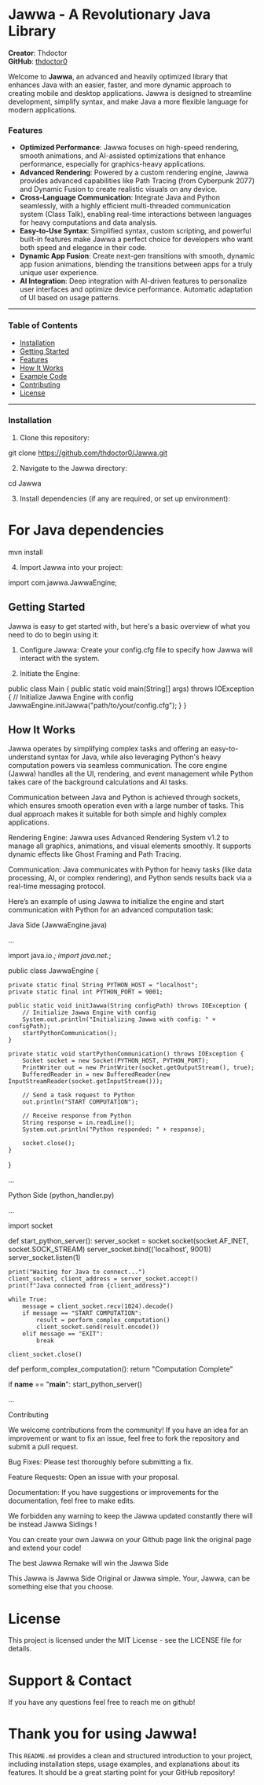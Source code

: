 # Jawwa - A Revolutionary Java Library

**Creator**: Thdoctor  
**GitHub**: [thdoctor0](https://github.com/thdoctor0)

Welcome to **Jawwa**, an advanced and heavily optimized library that enhances Java with an easier, faster, and more dynamic approach to creating mobile and desktop applications. Jawwa is designed to streamline development, simplify syntax, and make Java a more flexible language for modern applications.  

### Features

- **Optimized Performance**: Jawwa focuses on high-speed rendering, smooth animations, and AI-assisted optimizations that enhance performance, especially for graphics-heavy applications.
- **Advanced Rendering**: Powered by a custom rendering engine, Jawwa provides advanced capabilities like Path Tracing (from Cyberpunk 2077) and Dynamic Fusion to create realistic visuals on any device.
- **Cross-Language Communication**: Integrate Java and Python seamlessly, with a highly efficient multi-threaded communication system (Class Talk), enabling real-time interactions between languages for heavy computations and data analysis.
- **Easy-to-Use Syntax**: Simplified syntax, custom scripting, and powerful built-in features make Jawwa a perfect choice for developers who want both speed and elegance in their code.
- **Dynamic App Fusion**: Create next-gen transitions with smooth, dynamic app fusion animations, blending the transitions between apps for a truly unique user experience.
- **AI Integration**: Deep integration with AI-driven features to personalize user interfaces and optimize device performance. Automatic adaptation of UI based on usage patterns.

---

### Table of Contents

- [Installation](#installation)
- [Getting Started](#getting-started)
- [Features](#features)
- [How It Works](#how-it-works)
- [Example Code](#example-code)
- [Contributing](#contributing)
- [License](#license)

---

### Installation

1. Clone this repository:


git clone https://github.com/thdoctor0/Jawwa.git

2. Navigate to the Jawwa directory:



cd Jawwa

3. Install dependencies (if any are required, or set up environment):



# For Java dependencies
mvn install

4. Import Jawwa into your project:



import com.jawwa.JawwaEngine;




## Getting Started

Jawwa is easy to get started with, but here's a basic overview of what you need to do to begin using it:

1. Configure Jawwa: Create your config.cfg file to specify how Jawwa will interact with the system.


2. Initiate the Engine:



public class Main {
    public static void main(String[] args) throws IOException {
        // Initialize Jawwa Engine with config
        JawwaEngine.initJawwa("path/to/your/config.cfg");
    }
}


## How It Works

Jawwa operates by simplifying complex tasks and offering an easy-to-understand syntax for Java, while also leveraging Python's heavy computation powers via seamless communication. The core engine (Jawwa) handles all the UI, rendering, and event management while Python takes care of the background calculations and AI tasks.

Communication between Java and Python is achieved through sockets, which ensures smooth operation even with a large number of tasks. This dual approach makes it suitable for both simple and highly complex applications.

Rendering Engine: Jawwa uses Advanced Rendering System v1.2 to manage all graphics, animations, and visual elements smoothly. It supports dynamic effects like Ghost Framing and Path Tracing.

Communication: Java communicates with Python for heavy tasks (like data processing, AI, or complex rendering), and Python sends results back via a real-time messaging protocol.




Here’s an example of using Jawwa to initialize the engine and start communication with Python for an advanced computation task:

Java Side (JawwaEngine.java)

...

import java.io.*;
import java.net.*;

public class JawwaEngine {

    private static final String PYTHON_HOST = "localhost";
    private static final int PYTHON_PORT = 9001;

    public static void initJawwa(String configPath) throws IOException {
        // Initialize Jawwa Engine with config
        System.out.println("Initializing Jawwa with config: " + configPath);
        startPythonCommunication();
    }

    private static void startPythonCommunication() throws IOException {
        Socket socket = new Socket(PYTHON_HOST, PYTHON_PORT);
        PrintWriter out = new PrintWriter(socket.getOutputStream(), true);
        BufferedReader in = new BufferedReader(new InputStreamReader(socket.getInputStream()));

        // Send a task request to Python
        out.println("START COMPUTATION");

        // Receive response from Python
        String response = in.readLine();
        System.out.println("Python responded: " + response);

        socket.close();
    }
}

...

Python Side (python_handler.py)

...

import socket

def start_python_server():
    server_socket = socket.socket(socket.AF_INET, socket.SOCK_STREAM)
    server_socket.bind(('localhost', 9001))
    server_socket.listen(1)

    print("Waiting for Java to connect...")
    client_socket, client_address = server_socket.accept()
    print(f"Java connected from {client_address}")

    while True:
        message = client_socket.recv(1024).decode()
        if message == "START COMPUTATION":
            result = perform_complex_computation()
            client_socket.send(result.encode())
        elif message == "EXIT":
            break

    client_socket.close()

def perform_complex_computation():
    return "Computation Complete"

if __name__ == "__main__":
    start_python_server()

...

Contributing

We welcome contributions from the community! If you have an idea for an improvement or want to fix an issue, feel free to fork the repository and submit a pull request.

Bug Fixes: Please test thoroughly before submitting a fix.

Feature Requests: Open an issue with your proposal.

Documentation: If you have suggestions or improvements for the documentation, feel free to make edits.

We forbidden any warning to keep the Jawwa updated constantly there will be instead Jawwa Sidings !

You can create your own Jawwa on your Github page link the original page and extend your code!

The best Jawwa Remake will win the Jawwa Side

This Jawwa is Jawwa Side Original or Jawwa simple.
Your, Jawwa, can be something else that you choose.

# License

This project is licensed under the MIT License - see the LICENSE file for details.


# Support & Contact

If you have any questions feel free to reach me on github!


# Thank you for using Jawwa!

This `README.md` provides a clean and structured introduction to your project, including installation steps, usage examples, and explanations about its features. It should be a great starting point for your GitHub repository!

